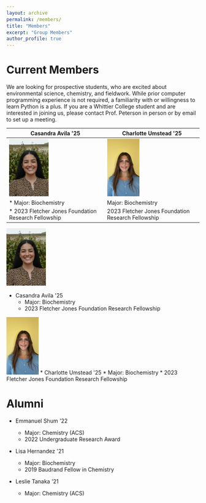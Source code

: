```yaml
---
layout: archive
permalink: /members/
title: "Members"
excerpt: "Group Members"
author_profile: true
---
```

# Current Members
We are looking for prospective students, who are excited about environmental science, chemistry, and fieldwork. While prior computer programming experience is not required, a familiarity with or willingness to learn Python is a plus. If you are a Whittier College student and are interested in joining us,  please contact Prof. Peterson in person or by email to set up a meeting.



| Casandra Avila '25  | Charlotte Umstead '25 |
| ------------- | ------------- |
|![Picture of Cassy](/images/CasandaraAvila.jpg) |<img src="/images/CharlotteUmstead.jpg" height="150px">|
| 	* Major: Biochemistry |Major: Biochemistry
|	* 2023 Fletcher Jones Foundation Research Fellowship  | 2023 Fletcher Jones Foundation Research Fellowship |




![Picture of Cassy](/images/CasandaraAvila.jpg)

* Casandra Avila '25
	* Major: Biochemistry
	* 2023 Fletcher Jones Foundation Research Fellowship

	
<img src="/images/CharlotteUmstead.jpg" height="150px">
* Charlotte Umstead '25
	* Major: Biochemistry
	* 2023 Fletcher Jones Foundation Research Fellowship

# Alumni
* Emmanuel Shum '22
	* Major: Chemistry (ACS)
	* 2022 Undergraduate Research Award

* Lisa Hernandez '21
	* Major: Biochemistry
	* 2019 Baudrand Fellow in Chemistry

* Leslie Tanaka '21
	* Major: Chemistry (ACS)